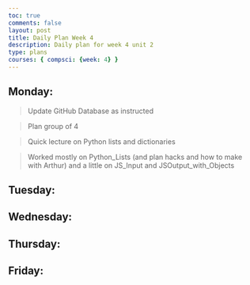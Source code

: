 ```yaml
---
toc: true
comments: false
layout: post
title: Daily Plan Week 4
description: Daily plan for week 4 unit 2
type: plans
courses: { compsci: {week: 4} }
---
```


## Monday:
> Update GitHub Database as instructed

> Plan group of 4

> Quick lecture on Python lists and dictionaries

> Worked mostly on Python_Lists (and plan hacks and how to make with Arthur) and a little on JS_Input and JSOutput_with_Objects

## Tuesday:
> 

## Wednesday:
> 

## Thursday:
> 

## Friday:
> 